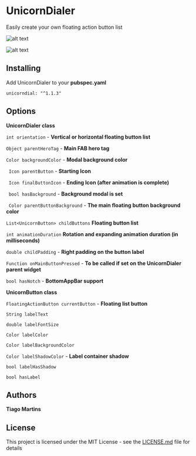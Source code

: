 # UnicornDialer

Easily create your own floating action button list

![alt text](https://github.com/tiagojencmartins/unicornspeeddial/blob/master/vertical.gif?raw=true)

![alt text](https://github.com/tiagojencmartins/unicornspeeddial/blob/master/horizontal.gif?raw=true)


## Installing

Add UnicornDialer to your **pubspec.yaml**

```
unicorndial: "^1.1.3"
```

## Options ##

**UnicornDialer class**

`int orientation` - **Vertical or horizontal floating button list**

`Object parentHeroTag` - **Main FAB hero tag**

`Color backgroundColor` - **Modal background color**

` Icon parentButton` - **Starting Icon**

` Icon finalButtonIcon` - **Ending Icon (after animation is complete)**

` bool hasBackground` - **Background modal is set**

` Color parentButtonBackground` - **The main floating button background color**

 `List<UnicornButton> childButtons` **Floating button list**

 `int animationDuration` **Rotation and expanding animation duration (in milliseconds)**

 `double childPadding` - **Right padding on the button label**

 `Function onMainButtonPressed` - **To be called if set on the UnicornDialer parent widget**

 `bool hasNotch` - **BottomAppBar support**



 **UnicornButton class**

 `FloatingActionButton currentButton` - **Floating list button**

 `String labelText`

 `double labelFontSize`

 `Color labelColor`

 `Color labelBackgroundColor`

 `Color labelShadowColor` - **Label container shadow**

 `bool labelHasShadow`

 `bool hasLabel`


## Authors

**Tiago Martins**


## License

This project is licensed under the MIT License - see the [LICENSE.md](LICENSE.md) file for details
